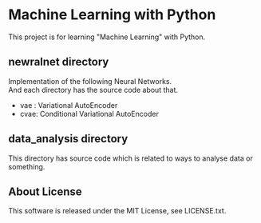 # Machine Learning with Python
This project is for learning "Machine Learning" with Python.

## newralnet directory

Implementation of the following Neural Networks.  
And each directory has the source code about that.

- vae : Variational AutoEncoder
- cvae: Conditional Variational AutoEncoder


## data_analysis directory

This directory has source code which is related to ways to analyse data or something.


## About License
This software is released under the MIT License, see LICENSE.txt.
